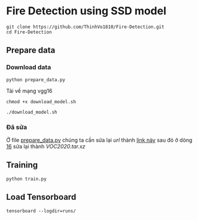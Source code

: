 # Fire Detection using SSD model

```
git clone https://github.com/ThinhVo1810/Fire-Detection.git
cd Fire-Detection
```

## Prepare data

### Download data

```
python prepare_data.py
```

Tải về mạng vgg16

```
chmod +x download_model.sh
```

```
./download_model.sh
```

### Đã sửa

 Ở file [prepare_data.py](https://github.com/ThinhVo1810/Fire-Detection/blob/main/prepare_data.py) chúng ta cần sửa lại *url* thành [link này](https://l.facebook.com/l.php?u=https%3A%2F%2Fdrive.google.com%2Fu%2F1%2Fuc%3Fid%3D1G1cRVsl_F46ea19eRH6A-ZU_h5aq5nFI%26fbclid%3DIwAR2yRRYx6DyjI0Vk3mECa4te6b1XNvW2lj7R6VxfqQCjPVJYo0wB67-fiE4&h=AT1rhqmartnHz_qyBXENq6cRydBsj01roiuvCeli3am62aP2luH8VYhdPgZhe50YWtMwVn2rJAkMjlQAom4kgSNx1GYSeBf2PaBjbx2vujdS_sJKk9LmhPHeKILSdA)
 sau đó ở dòng [16](https://github.com/ThinhVo1810/Fire-Detection/blob/13bd739f4b15271b64113ad890445b10617dc907/prepare_data.py#L11) sửa lại thành *VOC2020.tar.xz*

## Training 
```
python train.py
```

## Load Tensorboard
```
tensorboard --logdir=runs/
```

